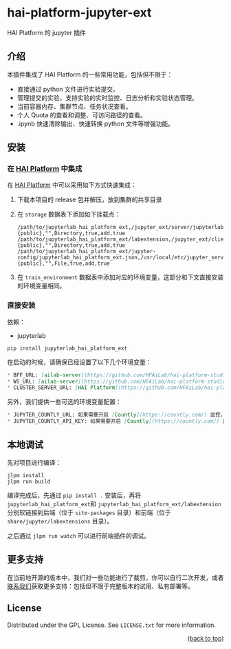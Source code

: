 <a name="readme-top"></a>

# hai-platform-jupyter-ext

HAI Platform 的 jupyter 插件

## 介绍

本插件集成了 HAI Platform 的一些常用功能，包括但不限于：

* 直接通过 python 文件进行实验提交。
* 管理提交的实验，支持实验的实时监控、日志分析和实验状态管理。
* 当前容器内存、集群节点、任务状况查看。
* 个人 Quota 的查看和调整、可访问路径的查看。
* .ipynb 快速清除输出、快速转换 python 文件等增强功能。

## 安装

### **在 [HAI Platform](https://github.com/HFAiLab/hai-platform) 中集成**

在 [HAI Platform](https://github.com/HFAiLab/hai-platform) 中可以采用如下方式快速集成：

1. 下载本项目的 release 包并解压，放到集群的共享目录
2. 在 `storage` 数据表下添加如下挂载点：

    ```csv
    /path/to/jupyterlab_hai_platform_ext,/jupyter_ext/server/jupyterlab_hai_platform_ext,{public},"",Directory,true,add,true
    /path/to/jupyterlab_hai_platform_ext/labextension,/jupyter_ext/client/jupyterlab_hai_platform_ext,{public},"",Directory,true,add,true
    /path/to/jupyterlab_hai_platform_ext/jupyter-config/jupyterlab_hai_platform_ext.json,/usr/local/etc/jupyter_server_config.d/jupyterlab_hai_platform_ext.json,{public},"",File,true,add,true
    ```

3. 在 `train_environment` 数据表中添加对应的环境变量，这部分和下文直接安装的环境变量相同。

### **直接安装**

依赖：

* jupyterlab

```shell
pip install jupyterlab_hai_platform_ext
```

在启动的时候，请确保已经设置了以下几个环境变量：

```markdown
* BFF_URL: [ailab-server](https://github.com/HFAiLab/hai-platform-studio) 接入层短链接地址
* WS_URL: [ailab-server](https://github.com/HFAiLab/hai-platform-studio) 接入层长链接地址
* CLUSTER_SERVER_URL: [HAI Platform](https://github.com/HFAiLab/hai-platform) 集群 api 地址
```

另外，我们提供一些可选的环境变量配置：

```markdown
* JUPYTER_COUNTLY_URL: 如果需要开启 [Countly](https://countly.com/) 监控，请配置该字段
* JUPYTER_COUNTLY_API_KEY: 如果需要开启 [Countly](https://countly.com/) 监控，请配置该字段
```

## 本地调试

先对项目进行编译：

```shell
jlpm install
jlpm run build
```

编译完成后，先通过 `pip install .` 安装后，再将 `jupyterlab_hai_platform_ext`和 `jupyterlab_hai_platform_ext/labextension` 分别软链接到后端（位于 `site-packages` 目录）和前端（位于 `share/jupyter/labextensions` 目录）。

之后通过 `jlpm run watch` 可以进行前端插件的调试。

## 更多支持

在当前地开源的版本中，我们对一些功能进行了裁剪，你可以自行二次开发，或者[联系我们](https://github.com/HFAiLab/hai-platform-jupyter-ext/issues)获取更多支持：包括但不限于完整版本的试用、私有部署等。

## License

Distributed under the GPL License. See `LICENSE.txt` for more information.

<p align="right">(<a href="#readme-top">back to top</a>)</p>
